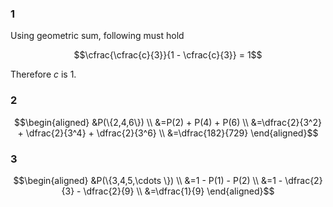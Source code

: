 ### 1

Using geometric sum, following must hold

```math
\cfrac{\cfrac{c}{3}}{1 - \cfrac{c}{3}} = 1
```

Therefore $`c`$ is 1.

### 2

```math
\begin{aligned}
  &P(\{2,4,6\}) \\
  &=P(2) + P(4) + P(6) \\
  &=\dfrac{2}{3^2} + \dfrac{2}{3^4} + \dfrac{2}{3^6} \\
  &=\dfrac{182}{729}
\end{aligned}
```

### 3

```math
\begin{aligned}
  &P(\{3,4,5,\cdots \}) \\
  &=1 - P(1) - P(2) \\
  &=1 - \dfrac{2}{3} - \dfrac{2}{9} \\
  &=\dfrac{1}{9}
\end{aligned}
```